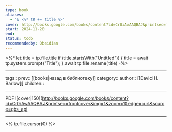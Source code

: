 ```yaml
---
type: book
aliases:
  - "& <%* tR += title %>"
cover: http://books.google.com/books/content?id=Cr0iAwAAQBAJ&printsec=frontcover&img=1&zoom=1&edge=curl&source=gbs_api
start: 2024-11-20
end: 
status: todo
recommendedby: Obsidian
---
```


<%*
let title = tp.file.title
if (title.startsWith("Untitled")) {
title = await tp.system.prompt("Title");
}
await tp.file.rename(title)
-%>

___
tags::
prev:: [[books|назад в библиотеку]]
category::
author:: [[David H. Barlow]]
children::
___
PDF
![cover|150](http://books.google.com/books/content?id=Cr0iAwAAQBAJ&printsec=frontcover&img=1&zoom=1&edge=curl&source=gbs_api
___
<% tp.file.cursor(0) %>